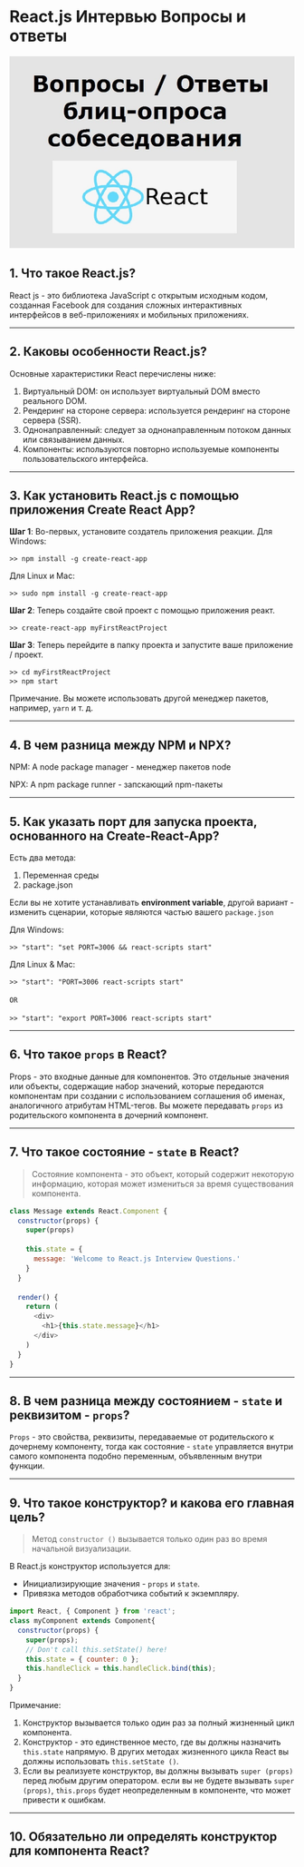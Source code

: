 # React.js Интервью Вопросы и ответы

![React-logo](img/react-bliz-50.jpg)

## 1. Что такое React.js?
React js - это библиотека JavaScript с открытым исходным кодом, созданная Facebook для создания сложных интерактивных интерфейсов в веб-приложениях и мобильных приложениях.

---

## 2. Каковы особенности React.js?
Основные характеристики React перечислены ниже:

1. Виртуальный DOM: он использует виртуальный DOM вместо реального DOM.
2. Рендеринг на стороне сервера: используется рендеринг на стороне сервера (SSR).
3. Однонаправленный: следует за однонаправленным потоком данных или связыванием данных.
4. Компоненты: используются повторно используемые компоненты пользовательского интерфейса.

---

## 3. Как установить React.js с помощью приложения Create React App?
**Шаг 1**: Во-первых, установите создатель приложения реакции.
Для Windows:
```
>> npm install -g create-react-app
```
Для Linux и Mac:
```
>> sudo npm install -g create-react-app
```

**Шаг 2**: Теперь создайте свой проект с помощью приложения реакт.
```
>> create-react-app myFirstReactProject
```

**Шаг 3**: Теперь перейдите в папку проекта и запустите ваше приложение / проект.
```
>> cd myFirstReactProject
>> npm start
```
Примечание. Вы можете использовать другой менеджер пакетов, например, `yarn` и т. д.

---

## 4. В чем разница между NPM и NPX?

NPM: A node package manager -  менеджер пакетов node

NPX:  A npm package runner -  запскающий npm-пакеты

---

## 5. Как указать порт для запуска проекта, основанного на Create-React-App?
Есть два метода:

1. Переменная среды
2. package.json

Если вы не хотите устанавливать **environment variable**, другой вариант - изменить сценарии, которые являются частью вашего `package.json`

Для  Windows:
```
>> "start": "set PORT=3006 && react-scripts start"
```
Для Linux & Mac:
```
>> "start": "PORT=3006 react-scripts start"

OR

>> "start": "export PORT=3006 react-scripts start"
```

---

## 6. Что такое `props` в React?
Props - это входные данные для компонентов. Это отдельные значения или объекты, содержащие набор значений, которые передаются компонентам при создании с использованием соглашения об именах, аналогичного атрибутам HTML-тегов. Вы можете передавать `props` из родительского компонента в дочерний компонент.

---

## 7. Что такое состояние - `state` в React?

>Состояние компонента - это объект, который содержит некоторую информацию, которая может измениться за время существования компонента.

```js
class Message extends React.Component {
  constructor(props) {
    super(props)
	
    this.state = {
      message: 'Welcome to React.js Interview Questions.'
    }
  }

  render() {
    return (
      <div>
        <h1>{this.state.message}</h1>
      </div>
    )
  }
}
```

---

## 8. В чем разница между состоянием - `state`  и реквизитом - `props`?
`Props` - это свойства, реквизиты, передаваемые от родительского к дочернему компоненту, тогда как состояние - `state` управляется внутри самого компонента подобно переменным, объявленным внутри функции.

---

## 9. Что такое конструктор? и какова его главная цель?

>Метод `constructor ()` вызывается только один раз во время начальной визуализации.

В React.js конструктор используется для:

* Инициализирующие значения - `props` и `state`.
* Привязка методов обработчика событий к экземпляру.

```js
import React, { Component } from 'react';
class myComponent extends Component{
  constructor(props) {
    super(props);
    // Don't call this.setState() here!
    this.state = { counter: 0 };
    this.handleClick = this.handleClick.bind(this);
  }
}
```

Примечание:

1. Конструктор вызывается только один раз за полный жизненный цикл компонента.
2. Конструктор - это единственное место, где вы должны назначить `this.state` напрямую. В других методах жизненного цикла React вы должны использовать `this.setState ()`.
3. Если вы реализуете конструктор, вы должны вызывать `super (props)` перед любым другим оператором. если вы не будете вызывать `super (props)`, `this.props` будет неопределенным в компоненте, что может привести к ошибкам.

---

## 10. Обязательно ли определять конструктор для компонента React?